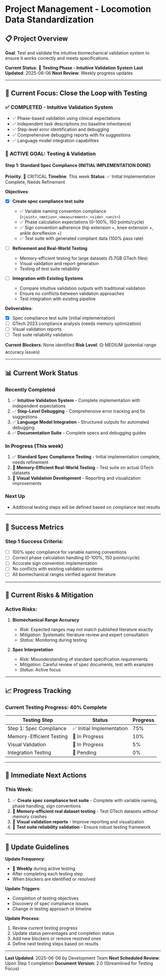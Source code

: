 # Project Management - Locomotion Data Standardization

## 📋 Project Overview

**Goal**: Test and validate the intuitive biomechanical validation system to ensure it works correctly and meets specifications.

**Current Status**: 🚀 **Testing Phase - Intuitive Validation System**
**Last Updated**: 2025-06-06
**Next Review**: Weekly progress updates

---

## 🎯 Current Focus: Close the Loop with Testing

### ✅ **COMPLETED - Intuitive Validation System**
- ✅ Phase-based validation using clinical expectations
- ✅ Independent task descriptions (no baseline inheritance)
- ✅ Step-level error identification and debugging
- ✅ Comprehensive debugging reports with fix suggestions
- ✅ Language model integration capabilities

### 🚀 **ACTIVE GOAL: Testing & Validation**

#### Step 1: Standard Spec Compliance (INITIAL IMPLEMENTATION DONE)
**Priority**: 🔴 CRITICAL
**Timeline**: This week
**Status**: ✅ Initial Implementation Complete, Needs Refinement

**Objectives**:
- [x] **Create spec compliance test suite** 
  - ✅ Variable naming convention compliance (`<joint>_<motion>_<measurement>_<side>_<unit>`)
  - ✅ Phase calculation expectations (0-100%, 150 points/cycle)
  - ✅ Sign convention adherence (hip extension +, knee extension +, ankle dorsiflexion +)
  - ✅ Test suite with generated compliant data (100% pass rate)

- [ ] **Refinement and Real-World Testing**
  - Memory-efficient testing for large datasets (5.7GB GTech files)
  - Visual validation and report generation
  - Testing of test suite reliability

- [ ] **Integration with Existing Systems**
  - Compare intuitive validation outputs with traditional validation
  - Ensure no conflicts between validation approaches
  - Test integration with existing pipeline

**Deliverables**:
- [x] Spec compliance test suite (initial implementation)
- [ ] GTech 2023 compliance analysis (needs memory optimization)
- [ ] Visual validation reports
- [ ] Test suite reliability validation

**Current Blockers**: None identified
**Risk Level**: 🟡 MEDIUM (potential range accuracy issues)

---

## 📊 **Current Work Status**

### **Recently Completed**
1. ✅ **Intuitive Validation System** - Complete implementation with independent expectations
2. ✅ **Step-Level Debugging** - Comprehensive error tracking and fix suggestions  
3. ✅ **Language Model Integration** - Structured outputs for automated debugging
4. ✅ **Documentation Suite** - Complete specs and debugging guides

### **In Progress** (This week)
1. ✅ **Standard Spec Compliance Testing** - Initial implementation complete, needs refinement
2. 🔄 **Memory-Efficient Real-World Testing** - Test suite on actual GTech datasets
3. 🔄 **Visual Validation Development** - Reporting and visualization improvements

### **Next Up**
- Additional testing steps will be defined based on compliance test results

---

## 🎯 **Success Metrics**

### Step 1 Success Criteria:
- [ ] 100% spec compliance for variable naming conventions
- [ ] Correct phase calculation handling (0-100%, 150 points/cycle)  
- [ ] Accurate sign convention implementation
- [ ] No conflicts with existing validation systems
- [ ] All biomechanical ranges verified against literature

---

## 🚨 **Current Risks & Mitigation**

### Active Risks:
1. **Biomechanical Range Accuracy**
   - *Risk*: Expected ranges may not match published literature exactly
   - *Mitigation*: Systematic literature review and expert consultation
   - *Status*: Monitoring during testing

2. **Spec Interpretation**
   - *Risk*: Misunderstanding of standard specification requirements
   - *Mitigation*: Careful review of spec documents, test with examples
   - *Status*: Active focus

---

## 📈 **Progress Tracking**

### Current Testing Progress: **40%** Complete

| Testing Step | Status | Progress | 
|--------------|---------|----------|
| Step 1: Spec Compliance | ✅ Initial Implementation | 75% |
| Memory-Efficient Testing | 🔄 In Progress | 10% |
| Visual Validation | 🔄 In Progress | 5% |
| Integration Testing | 📅 Pending | 0% |

---

## 🎯 **Immediate Next Actions**

### **This Week**:
1. ✅ **Create spec compliance test suite** - Complete with variable naming, phase handling, sign conventions
2. 🔴 **Memory-efficient real dataset testing** - Test GTech datasets without memory crashes
3. 🔴 **Visual validation reports** - Improve reporting and visualization
4. 🔴 **Test suite reliability validation** - Ensure robust testing framework

---

## 📝 **Update Guidelines**

**Update Frequency**: 
- 🔴 **Weekly** during active testing
- After completing each testing step
- When blockers are identified or resolved

**Update Triggers**:
- Completion of testing objectives
- Discovery of spec compliance issues
- Change in testing approach or timeline

**Update Process**:
1. Review current testing progress
2. Update status percentages and completion status
3. Add new blockers or remove resolved ones
4. Define next testing steps based on results

---

**Last Updated**: 2025-06-06 by Development Team
**Next Scheduled Review**: Upon Step 1 completion
**Document Version**: 2.0 (Streamlined for Testing Focus)